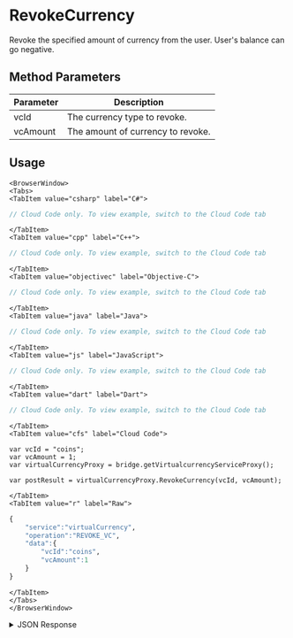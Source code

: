 # RevokeCurrency
Revoke the specified amount of currency from the user. User's balance can go negative.

<PartialServop service_name="virtualCurrency" operation_name="REVOKE_VC" />

## Method Parameters
Parameter | Description
--------- | -----------
vcId | The currency type to revoke.
vcAmount | The amount of currency to revoke.

## Usage

```mdx-code-block
<BrowserWindow>
<Tabs>
<TabItem value="csharp" label="C#">
```
```csharp
// Cloud Code only. To view example, switch to the Cloud Code tab
```

```mdx-code-block
</TabItem>
<TabItem value="cpp" label="C++">
```

```cpp
// Cloud Code only. To view example, switch to the Cloud Code tab
```

```mdx-code-block
</TabItem>
<TabItem value="objectivec" label="Objective-C">
```

```objectivec
// Cloud Code only. To view example, switch to the Cloud Code tab
```

```mdx-code-block
</TabItem>
<TabItem value="java" label="Java">
```

```java
// Cloud Code only. To view example, switch to the Cloud Code tab
```

```mdx-code-block
</TabItem>
<TabItem value="js" label="JavaScript">
```

```javascript
// Cloud Code only. To view example, switch to the Cloud Code tab
```

```mdx-code-block
</TabItem>
<TabItem value="dart" label="Dart">
```

```dart
// Cloud Code only. To view example, switch to the Cloud Code tab
```

```mdx-code-block
</TabItem>
<TabItem value="cfs" label="Cloud Code">
```

```cfscript
var vcId = "coins";
var vcAmount = 1;
var virtualCurrencyProxy = bridge.getVirtualcurrencyServiceProxy();

var postResult = virtualCurrencyProxy.RevokeCurrency(vcId, vcAmount);
```

```mdx-code-block
</TabItem>
<TabItem value="r" label="Raw">
```

```r
{
    "service":"virtualCurrency",
    "operation":"REVOKE_VC",
    "data":{
        "vcId":"coins",
        "vcAmount":1
    }
}
```

```mdx-code-block
</TabItem>
</Tabs>
</BrowserWindow>
```
<details>
<summary>JSON Response</summary>

```json
{
  "data": {
    "currencyMap": {
      "bar": {
        "consumed": 0,
        "balance": 32,
        "purchased": 0,
        "awarded": 32,
        "revoked": 0
      },
      "coins": {
        "consumed": 0,
        "balance": 101,
        "purchased": 0,
        "awarded": 120,
        "revoked": 19
      }
    }
  },
  "status": 200
}
```

</details>

